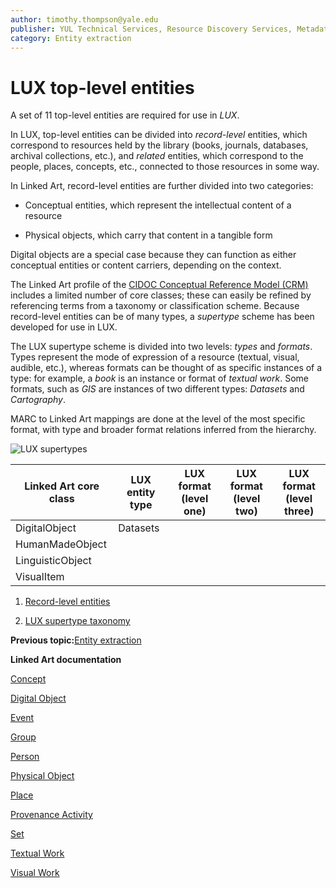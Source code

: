 ```yaml
---
author: timothy.thompson@yale.edu
publisher: YUL Technical Services, Resource Discovery Services, Metadata Services Unit
category: Entity extraction
---
```


# LUX top-level entities

A set of 11 top-level entities are required for use in *LUX*.

In LUX, top-level entities can be divided into *record-level* entities, which correspond to resources held by the library \(books, journals, databases, archival collections, etc.\), and *related* entities, which correspond to the people, places, concepts, etc., connected to those resources in some way.

In Linked Art, record-level entities are further divided into two categories:

-   Conceptual entities, which represent the intellectual content of a resource

-   Physical objects, which carry that content in a tangible form


Digital objects are a special case because they can function as either conceptual entities or content carriers, depending on the context.

The Linked Art profile of the [CIDOC Conceptual Reference Model \(CRM\)](http://www.cidoc-crm.org/html/5.0.4/cidoc-crm.html) includes a limited number of core classes; these can easily be refined by referencing terms from a taxonomy or classification scheme. Because record-level entities can be of many types, a *supertype* scheme has been developed for use in LUX.

The LUX supertype scheme is divided into two levels: *types* and *formats*. Types represent the mode of expression of a resource \(textual, visual, audible, etc.\), whereas formats can be thought of as specific instances of a type: for example, a *book* is an instance or format of *textual work*. Some formats, such as *GIS* are instances of two different types: *Datasets* and *Cartography*.

MARC to Linked Art mappings are done at the level of the most specific format, with type and broader format relations inferred from the hierarchy.

![LUX supertypes](/Users/tt434/Dropbox/YUL/ccd/data-transform/dita/resources/img/supertypes.svg)

|Linked Art core class|LUX entity type|LUX format \(level one\)|LUX format \(level two\)|LUX format \(level three\)|
|---------------------|---------------|------------------------|------------------------|--------------------------|
|DigitalObject|Datasets| | | |
|HumanMadeObject| | | | |
|LinguisticObject| | | | |
|VisualItem| | | | |

1.  [Record-level entities](../concepts/record_level_entities.md)  

2.  [LUX supertype taxonomy](../concepts/supertypes/supertypes.md)  


**Previous topic:**[Entity extraction](../concepts/entity_extraction.md)

**Linked Art documentation**  


[Concept](https://linked.art/api/1.0/shared/type/)

[Digital Object](https://linked.art/api/1.0/endpoint/digital_object/)

[Event](https://linked.art/api/1.0/endpoint/event/)

[Group](https://linked.art/api/1.0/endpoint/group/)

[Person](https://linked.art/api/1.0/endpoint/person/)

[Physical Object](https://linked.art/api/1.0/endpoint/physical_object/)

[Place](https://linked.art/api/1.0/endpoint/place/)

[Provenance Activity](https://linked.art/api/1.0/endpoint/provenance_activity/)

[Set](https://linked.art/api/1.0/endpoint/set/)

[Textual Work](https://linked.art/api/1.0/endpoint/textual_work/)

[Visual Work](https://linked.art/api/1.0/endpoint/visual_work/)

